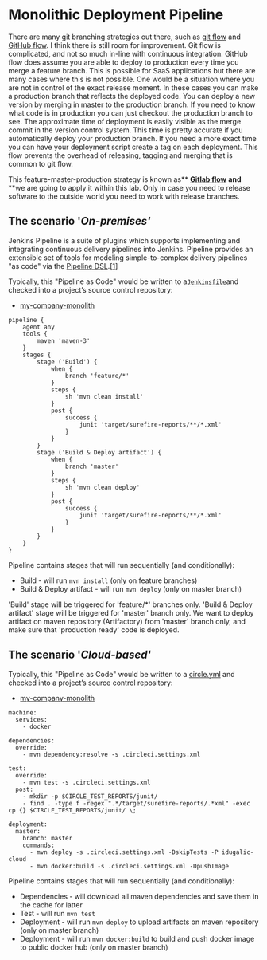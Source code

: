 # Monolithic Deployment Pipeline

There are many git branching strategies out there, such as [git flow](http://nvie.com/posts/a-successful-git-branching-model/) and [GitHub flow](http://scottchacon.com/2011/08/31/github-flow.html). I think there is still room for improvement. Git flow is complicated, and not so much in-line with continuous integration. GitHub flow does assume you are able to deploy to production every time you merge a feature branch. This is possible for SaaS applications but there are many cases where this is not possible. One would be a situation where you are not in control of the exact release moment. In these cases you can make a production branch that reflects the deployed code. You can deploy a new version by merging in master to the production branch. If you need to know what code is in production you can just checkout the production branch to see. The approximate time of deployment is easily visible as the merge commit in the version control system. This time is pretty accurate if you automatically deploy your production branch. If you need a more exact time you can have your deployment script create a tag on each deployment. This flow prevents the overhead of releasing, tagging and merging that is common to git flow.

This feature-master-production strategy is known as** **[**Gitlab flow**](https://about.gitlab.com/2014/09/29/gitlab-flow)** **and** **we are going to apply it within this lab. Only in case you need to release software to the outside world you need to work with release branches.





## The scenario '_On-premises'_

Jenkins Pipeline is a suite of plugins which supports implementing and integrating continuous delivery pipelines into Jenkins. Pipeline provides an extensible set of tools for modeling simple-to-complex delivery pipelines "as code" via the [Pipeline DSL](https://jenkins.io/doc/book/pipeline/syntax/).\[[1](https://jenkins.io/doc/book/pipeline/#_footnote_1)\]

Typically, this "Pipeline as Code" would be written to a[`Jenkinsfile`](https://jenkins.io/doc/book/pipeline/jenkinsfile/)and checked into a project’s source control repository:

* [my-company-monolith](https://github.com/ivans-innovation-lab/my-company-monolith/blob/master/Jenkinsfile)

```
pipeline {
    agent any
    tools { 
        maven 'maven-3' 
    }
    stages {
        stage ('Build') {
            when {
                branch 'feature/*'
            }
            steps {
                sh 'mvn clean install'
            }
            post {
                success {
                    junit 'target/surefire-reports/**/*.xml' 
                }
            }
        }
        stage ('Build & Deploy artifact') {
            when {
                branch 'master'
            }
            steps {
                sh 'mvn clean deploy'
            }
            post {
                success {
                    junit 'target/surefire-reports/**/*.xml' 
                }
            }
        }
    }
}
```

Pipeline contains stages that will run sequentially \(and conditionally\):

* Build - will run `mvn install` \(only on feature branches\)
* Build & Deploy artifact - will run `mvn deploy`  \(only on master branch\)

'Build' stage will be triggered for 'feature/\*' branches only. 'Build & Deploy artifact' stage will be triggered for 'master' branch only. We want to deploy artifact on maven repository \(Artifactory\) from 'master' branch only, and make sure that 'production ready' code is deployed.

## The scenario '_Cloud-based'_

Typically, this "Pipeline as Code" would be written to a [circle.yml](https://github.com/ivans-innovation-lab/my-company-monolith/blob/master/circle.yml) and checked into a project’s source control repository:

* [my-company-monolith](https://github.com/ivans-innovation-lab/my-company-monolith/blob/master/circle.yml)

```
machine:
  services:
    - docker

dependencies:
  override:
    - mvn dependency:resolve -s .circleci.settings.xml

test:
  override:
    - mvn test -s .circleci.settings.xml
  post:
    - mkdir -p $CIRCLE_TEST_REPORTS/junit/
    - find . -type f -regex ".*/target/surefire-reports/.*xml" -exec cp {} $CIRCLE_TEST_REPORTS/junit/ \;

deployment:
  master:
    branch: master
    commands:
      - mvn deploy -s .circleci.settings.xml -DskipTests -P idugalic-cloud
      - mvn docker:build -s .circleci.settings.xml -DpushImage
```

Pipeline contains stages that will run sequentially \(and conditionally\):

* Dependencies - will download all maven dependencies and save them in the cache for latter
* Test - will run `mvn test` 
* Deployment  - will run `mvn deploy`  to upload artifacts on maven repository \(only on master branch\)
* Deployment  - will run `mvn docker:build` to build and push docker image to public docker hub \(only on master branch\)



